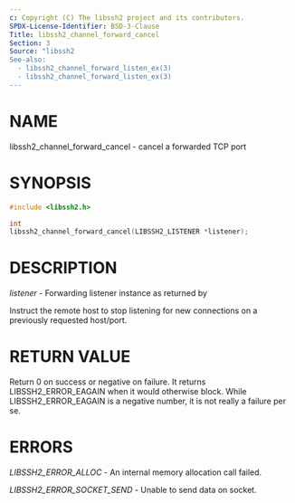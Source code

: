 ```yaml
---
c: Copyright (C) The libssh2 project and its contributors.
SPDX-License-Identifier: BSD-3-Clause
Title: libssh2_channel_forward_cancel
Section: 3
Source: "libssh2
See-also:
  - libssh2_channel_forward_listen_ex(3)
  - libssh2_channel_forward_listen_ex(3)
---
```


# NAME

libssh2_channel_forward_cancel - cancel a forwarded TCP port

# SYNOPSIS

~~~c
#include <libssh2.h>

int
libssh2_channel_forward_cancel(LIBSSH2_LISTENER *listener);
~~~

# DESCRIPTION

*listener* - Forwarding listener instance as returned by

Instruct the remote host to stop listening for new connections on a previously
requested host/port.

# RETURN VALUE

Return 0 on success or negative on failure. It returns
LIBSSH2_ERROR_EAGAIN when it would otherwise block. While
LIBSSH2_ERROR_EAGAIN is a negative number, it is not really a failure per se.

# ERRORS

*LIBSSH2_ERROR_ALLOC* - An internal memory allocation call failed.

*LIBSSH2_ERROR_SOCKET_SEND* - Unable to send data on socket.
